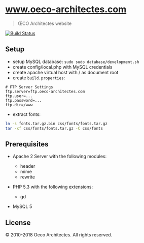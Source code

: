 www.oeco-architectes.com
========================

> ŒCO Architectes website

[![Build Status](https://travis-ci.org/oeco-architectes/oeco.svg?branch=master)](https://travis-ci.org/oeco-architectes/oeco)

Setup
-----

- setup MySQL database: `sudo sudo database/development.sh`
- create config/local.php with MySQL credentials
- create apache virtual host with / as document root
- create `build.properties`:
```properties
# FTP Server Settings
ftp.server=ftp.oeco-architectes.com
ftp.user=...
ftp.password=...
ftp.dir=/www
```
- extract fonts:
```sh
ln -s fonts.tar.gz.bin css/fonts/fonts.tar.gz
tar -xf css/fonts/fonts.tar.gz -C css/fonts
```

Prerequisites
-------------

- Apache 2 Server with the following modules:
  - header
  - mime
  - rewrite

- PHP 5.3 with the following extensions:
  - gd

- MySQL 5

License
-------

© 2010-2018 Oeco Architectes. All rights reserved.
